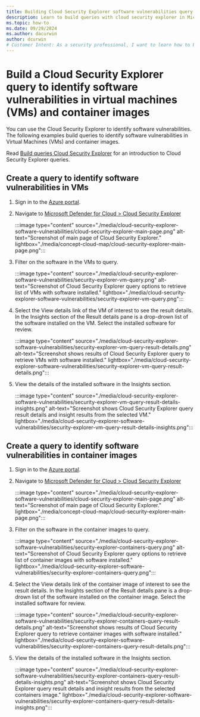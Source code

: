 ```yaml
---
title: Building Cloud Security Explorer software vulnerabilities query
description: Learn to build queries with cloud security explorer in Microsoft Defender for Cloud to proactively identify software vulnerabilities in VMs and container images
ms.topic: how-to
ms.date: 09/29/2024
ms.author: dacurwin
author: dcurwin
# Customer Intent: As a security professional, I want to learn how to build queries with Cloud Security Explorer in Microsoft Defender for Cloud to show software vulnerabilities in VMs and container iamges.
---
```


# Build a Cloud Security Explorer query to identify software vulnerabilities in virtual machines (VMs) and container images

You can use the Cloud Security Explorer to identify software vulnerabilities. The following examples build queries to identify software vulnerabilities in Virtual Machines (VMs) and container images.

Read [Build queries Cloud Security Explorer](how-to-manage-cloud-security-explorer.md) for an introduction to Cloud Security Explorer queries.

## Create a query to identify software vulnerabilities in VMs

1. Sign in to the [Azure portal](https://portal.azure.com).

1. Navigate to [Microsoft Defender for Cloud > Cloud Security Explorer](https://ms.portal.azure.com/#view/Microsoft_Azure_Security/SecurityMenuBlade/~/SecurityGraph)

    :::image type="content" source="./media/cloud-security-explorer-software-vulnerabilities/cloud-security-explorer-main-page.png" alt-text="Screenshot of main page of Cloud Security Explorer." lightbox="./media/concept-cloud-map/cloud-security-explorer-main-page.png":::

1. Filter on the software in the VMs to query.

    :::image type="content" source="./media/cloud-security-explorer-software-vulnerabilities/security-explorer-vm-query.png" alt-text="Screenshot of Cloud Security Explorer query options to retrieve list of VMs with software installed." lightbox="./media/cloud-security-explorer-software-vulnerabilities/security-explorer-vm-query.png":::

1. Select the View details link of the VM of interest to see the result details. In the Insights section of the Result details pane is a drop-drown list of the software installed on the VM. Select the installed software for review.

    :::image type="content" source="./media/cloud-security-explorer-software-vulnerabilities/security-explorer-vm-query-result-details.png" alt-text="Screenshot shows results of Cloud Security Explorer query to retrieve VMs with software installed." lightbox="./media/cloud-security-explorer-software-vulnerabilities/security-explorer-vm-query-result-details.png":::

1. View the details of the installed software in the Insights section.

    :::image type="content" source="./media/cloud-security-explorer-software-vulnerabilities/security-explorer-vm-query-result-details-insights.png" alt-text="Screenshot shows Cloud Security Explorer query result details and insight results from the selected VM." lightbox="./media/cloud-security-explorer-software-vulnerabilities/security-explorer-vm-query-result-details-insights.png":::

## Create a query to identify software vulnerabilities in container images

1. Sign in to the [Azure portal](https://portal.azure.com).

1. Navigate to [Microsoft Defender for Cloud > Cloud Security Explorer](https://ms.portal.azure.com/#view/Microsoft_Azure_Security/SecurityMenuBlade/~/SecurityGraph)

    :::image type="content" source="./media/cloud-security-explorer-software-vulnerabilities/cloud-security-explorer-main-page.png" alt-text="Screenshot of main page of Cloud Security Explorer." lightbox="./media/concept-cloud-map/cloud-security-explorer-main-page.png":::

1. Filter on the software in the container images to query.

    :::image type="content" source="./media/cloud-security-explorer-software-vulnerabilities/security-explorer-containers-query.png" alt-text="Screenshot of Cloud Security Explorer query options to retrieve list of container images with software installed." lightbox="./media/cloud-security-explorer-software-vulnerabilities/security-explorer-containers-query.png":::

1. Select the View details link of the container image of interest to see the result details. In the Insights section of the Result details pane is a drop-drown list of the software installed on the container image. Select the installed software for review.

    :::image type="content" source="./media/cloud-security-explorer-software-vulnerabilities/security-explorer-containers-query-result-details.png" alt-text="Screenshot shows results of Cloud Security Explorer query to retrieve container images with software installed." lightbox="./media/cloud-security-explorer-software-vulnerabilities/security-explorer-containers-query-result-details.png":::

1. View the details of the installed software in the Insights section.

    :::image type="content" source="./media/cloud-security-explorer-software-vulnerabilities/security-explorer-containers-query-result-details-insights.png" alt-text="Screenshot shows Cloud Security Explorer query result details and insight results from the selected containers image." lightbox="./media/cloud-security-explorer-software-vulnerabilities/security-explorer-containers-query-result-details-insights.png":::
